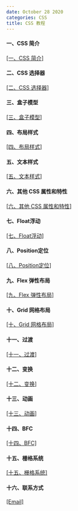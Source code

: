 ```yaml
---
date: October 28 2020
categories: CSS
title: CSS 教程
---
```


#### 一、CSS 简介

[[一、CSS 简介]](https://web-oyster.github.io/2020/10/28/CSS/Tutorial/%E4%B8%80%E3%80%81CSS%20%E7%AE%80%E4%BB%8B/)

#### 二、CSS 选择器

[[二、CSS 选择器]](https://web-oyster.github.io/2020/10/28/CSS/Tutorial/%E4%BA%8C%E3%80%81CSS%20%E9%80%89%E6%8B%A9%E5%99%A8/)

#### 三、盒子模型

[[三、盒子模型]](https://web-oyster.github.io/2020/10/28/CSS/Tutorial/%E4%B8%89%E3%80%81%E7%9B%92%E5%AD%90%E6%A8%A1%E5%9E%8B/)

#### 四、布局样式

[[四、布局样式]](https://web-oyster.github.io/2020/10/28/CSS/Tutorial/%E5%9B%9B%E3%80%81%E5%B8%83%E5%B1%80%E6%A0%B7%E5%BC%8F/)

#### 五、文本样式

[[五、文本样式]](https://web-oyster.github.io/2020/10/28/CSS/Tutorial/%E4%BA%94%E3%80%81%E6%96%87%E6%9C%AC%E6%A0%B7%E5%BC%8F/)

#### 六、其他 CSS 属性和特性

[[六、其他 CSS 属性和特性]](https://web-oyster.github.io/2020/10/28/CSS/Tutorial/%E5%85%AD%E3%80%81%E5%85%B6%E4%BB%96%20CSS%20%E5%B1%9E%E6%80%A7%E5%92%8C%E7%89%B9%E6%80%A7/)

#### 七、Float浮动

[[七、Float浮动]](https://web-oyster.github.io/2020/10/28/CSS/Tutorial/%E4%B8%83%E3%80%81Float%E6%B5%AE%E5%8A%A8/)

#### 八、Position定位

[[八、Position定位]](https://web-oyster.github.io/2020/10/28/CSS/Tutorial/%E5%85%AB%E3%80%81Position%E5%AE%9A%E4%BD%8D/)

#### 九、Flex 弹性布局

[[九、Flex 弹性布局]](https://web-oyster.github.io/2020/10/28/CSS/Tutorial/%E4%B9%9D%E3%80%81Flex%20%E5%BC%B9%E6%80%A7%E5%B8%83%E5%B1%80/)

#### 十、Grid 网格布局

[[十、Grid 网格布局]](https://web-oyster.github.io/2020/10/28/CSS/Tutorial/%E5%8D%81%E3%80%81Grid%20%E7%BD%91%E6%A0%BC%E5%B8%83%E5%B1%80/)

#### 十一、过渡

[[十一、过渡]](https://web-oyster.github.io/2020/10/28/CSS/Tutorial/%E5%8D%81%E4%B8%80%E3%80%81%E8%BF%87%E6%B8%A1/)

#### 十二、变换

[[十二、变换]](https://web-oyster.github.io/2020/10/28/CSS/Tutorial/%E5%8D%81%E4%BA%8C%E3%80%81%E5%8F%98%E6%8D%A2/)

#### 十三、动画

[[十三、动画]](https://web-oyster.github.io/2020/10/28/CSS/Tutorial/%E5%8D%81%E4%B8%89%E3%80%81%E5%8A%A8%E7%94%BB/)

#### 十四、BFC

[[十四、BFC]]()

#### 十五、栅格系统

[[十五、栅格系统]](https://web-oyster.github.io/2020/10/28/CSS/Tutorial/%E5%8D%81%E4%BA%94%E3%80%81%E6%A0%85%E6%A0%BC%E7%B3%BB%E7%BB%9F/)

#### 十六、联系方式

[[Email]](yuanmin8888@outlook.com)
